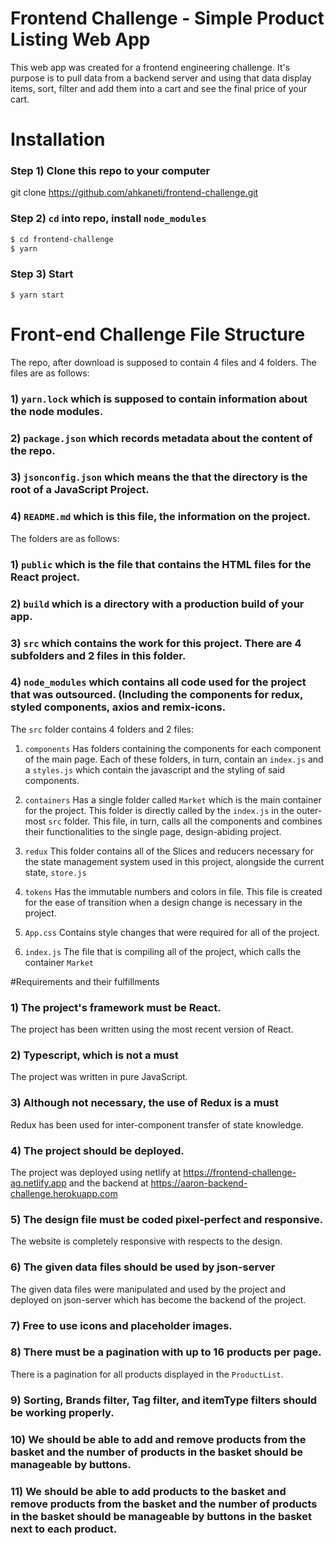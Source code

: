 # Frontend Challenge - Simple Product Listing Web App

This web app was created for a frontend engineering challenge. It's purpose is to pull data from a backend server and using that data display items, sort, filter and add them into a cart and see the final price of your cart.

# Installation
### Step 1) Clone this repo to your computer
git clone https://github.com/ahkaneti/frontend-challenge.git

### Step 2) `cd` into repo, install `node_modules`
```sh
$ cd frontend-challenge
$ yarn
```

### Step 3) Start
```
$ yarn start
```

# Front-end Challenge File Structure
The repo, after download is supposed to contain 4 files and 4 folders. The files are as follows: 

### 1) `yarn.lock` which is supposed to contain information about the node modules. 
### 2) `package.json` which records metadata about the content of the repo.
### 3) `jsonconfig.json` which means the that the directory is the root of a JavaScript Project.
### 4) `README.md` which is this file, the information on the project.

The folders are as follows: 
### 1) `public` which is the file that contains the HTML files for the React project.
### 2) `build` which is a directory with a production build of your app. 
### 3) `src` which contains the work for this project. There are 4 subfolders and 2 files in this folder.
### 4) `node_modules` which contains all code used for the project that was outsourced. (Including the components for redux, styled components, axios and remix-icons.

The `src` folder contains 4 folders and 2 files: 

 1. `components`
Has folders containing the components for each component of the main page. Each of these folders, in turn, contain an `index.js` and a `styles.js` which contain the javascript and the styling of said components. 

 2. `containers`
 Has a single folder called `Market` which is the main container for the project. This folder is directly called by the `index.js` in the outer-most `src` folder. This file, in turn, calls all the components and combines their functionalities to the single page, design-abiding project.
 
 3. `redux`
This folder contains all of the Slices and reducers necessary for the state management system used in this project, alongside the current state, `store.js`

 4. `tokens`
Has the immutable numbers and colors in file. This file is created for the ease of transition when a design change is necessary in the project.

5. `App.css`
Contains style changes that were required for all of the project.
6. `index.js`
The file that is compiling all of the project, which calls the container `Market`

#Requirements and their fulfillments

### 1) The project's framework must be React. 
The project has been written using the most recent version of React.
### 2) Typescript, which is not a must
The project was written in pure JavaScript.
### 3) Although not necessary, the use of Redux is a must
Redux has been used for inter-component transfer of state knowledge.
### 4) The project should be deployed. 
The project was deployed using netlify at https://frontend-challenge-ag.netlify.app and the backend at https://aaron-backend-challenge.herokuapp.com
### 5) The design file must be coded pixel-perfect and responsive.
The website is completely responsive with respects to the design. 
### 6) The given data files should be used by json-server
The given data files were manipulated and used by the project and deployed on json-server which has become the backend of the project. 
### 7) Free to use icons and placeholder images. 
### 8) There must be a pagination with up to 16 products per page.
There is a pagination for all products displayed in the `ProductList`. 
### 9) Sorting, Brands filter, Tag filter, and itemType filters should be working properly.
### 10) We should be able to add and remove products from the basket and the number of products in the basket should be manageable by buttons.
### 11) We should be able to add products to the basket and remove products from the basket and the number of products in the basket should be manageable by buttons in the basket next to each product.
